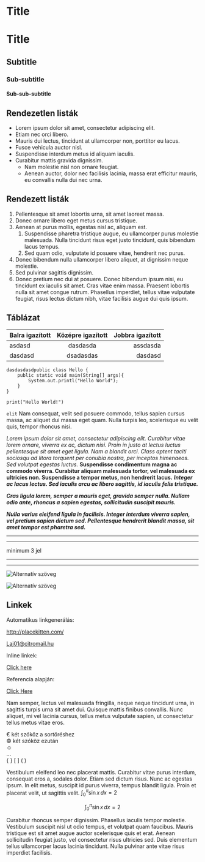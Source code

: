 Title
=====
# Title

## Subtitle

### Sub-subtitle

#### Sub-sub-subtitle

## Rendezetlen listák

* Lorem ipsum dolor sit amet, consectetur adipiscing elit. 
* Etiam nec orci libero. 
* Mauris dui lectus, tincidunt at ullamcorper non, porttitor eu lacus. 
* Fusce vehicula auctor nisl. 
* Suspendisse interdum metus id aliquam iaculis. 
* Curabitur mattis gravida dignissim. 
    * Nam molestie nisl non ornare feugiat. 
    * Aenean auctor, dolor nec facilisis lacinia, massa erat efficitur mauris, eu convallis nulla dui nec urna.


## Rendezett listák
1. Pellentesque sit amet lobortis urna, sit amet laoreet massa. 
2. Donec ornare libero eget metus cursus tristique. 
3. Aenean at purus mollis, egestas nisl ac, aliquam est. 
    1. Suspendisse pharetra tristique augue, eu ullamcorper purus molestie malesuada. Nulla tincidunt risus eget justo tincidunt, quis bibendum lacus tempus. 
    2. Sed quam odio, vulputate id posuere vitae, hendrerit nec purus. 
4. Donec bibendum nulla ullamcorper libero aliquet, at dignissim neque molestie.
5. Sed pulvinar sagittis dignissim. 
6. Donec pretium nec dui at posuere. 
Donec bibendum ipsum nisi, eu tincidunt ex iaculis sit amet. 
Cras vitae enim massa. 
Praesent lobortis nulla sit amet congue rutrum. Phasellus imperdiet, tellus vitae vulputate feugiat, risus lectus dictum nibh, vitae facilisis augue dui quis ipsum.

## Táblázat
| Balra igazított | Középre igazított | Jobbra igazított |
|-----------------|:-----------------:|-----------------:|
| asdasd          | dasdasda          | assdasda         |
| dasdasd         | dsadasdas         | dasdasd          |

```
dasdasdasdpublic class Hello {
    public static void main(String[] args){
        System.out.printl("Hello World");
    }
}

print("Hello World!")

```

`elit` Nam consequat, velit sed posuere commodo, tellus sapien cursus massa, ac aliquet dui massa eget quam. Nulla turpis leo, scelerisque eu velit quis, tempor rhoncus nisi.

_Lorem ipsum dolor sit amet, consectetur adipiscing elit. Curabitur vitae lorem ornare, viverra ex ac, dictum nisi. Proin in justo at lectus luctus pellentesque sit amet eget ligula. Nam a blandit orci. Class aptent taciti sociosqu ad litora torquent per conubia nostra, per inceptos himenaeos. Sed volutpat egestas luctus._ 
__Suspendisse condimentum magna ac commodo viverra. Curabitur aliquam malesuada tortor, vel malesuada ex ultricies non. Suspendisse a tempor metus, non hendrerit lacus.__ 
***Integer ac lacus lectus. Sed iaculis arcu ac libero sagittis, id iaculis felis tristique.***

___Cras ligula lorem, semper a mauris eget, gravida semper nulla. Nullam odio ante, rhoncus a sapien egestas, sollicitudin suscipit mauris.___

*__Nulla varius eleifend ligula in facilisis. Integer interdum viverra sapien, vel pretium sapien dictum sed. Pellentesque hendrerit blandit massa, sit amet tempor est pharetra sed.__*

---

*** 
minimum 3 jel

- - - - - - - 

************

![Alternatív szöveg](http://placekitten.com/200/300)

[placeholder image]: http://placekitten.com/200/300
"Placeholder image"
![Alternatív szöveg][placeholder image]

## Linkek 

Automatikus linkgenerálás:

<http://placekitten.com/>

<Laj01@citromail.hu>

Inline linkek:

[Click here](http://placekitten.com/)

Referencia alapján:

[placekitten]: http://placekitten.com/ "Placekitten"
[Click Here][placekitten]


Nam semper, lectus vel malesuada fringilla, neque neque tincidunt urna, in sagittis turpis urna sit amet dui. Quisque mattis finibus convallis. Nunc aliquet, mi vel lacinia cursus, tellus metus vulputate sapien, ut consectetur tellus metus vitae eros.

&euro; két szóköz a sortöréshez   
&copy; két szóköz ezután  
&#x263A;  
&#x2026;  
\{ \} \[ \] \( \)


Vestibulum eleifend leo nec placerat mattis. Curabitur vitae purus interdum, consequat eros a, sodales dolor. Etiam sed dictum risus. Nunc ac egestas ipsum. In elit metus, suscipit id purus viverra, tempus blandit ligula. Proin et placerat velit, ut sagittis velit. $\int_{0}^{\pi} \sin x \, dx = 2$

$$\int_{0}^{\pi} \sin x \, dx = 2$$

Curabitur rhoncus semper dignissim. Phasellus iaculis tempor molestie. Vestibulum suscipit nisl ut odio tempus, et volutpat quam faucibus. Mauris tristique est sit amet augue auctor scelerisque quis et erat. Aenean sollicitudin feugiat justo, vel consectetur risus ultricies sed. Duis elementum tellus ullamcorper lacus lacinia tincidunt. Nulla pulvinar ante vitae risus imperdiet facilisis. 